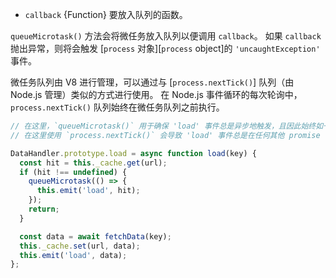 <!-- YAML
added: v11.0.0
-->

<!-- type=global -->

* `callback` {Function} 要放入队列的函数。

`queueMicrotask()` 方法会将微任务放入队列以便调用 `callback`。 
如果 `callback` 抛出异常，则将会触发 [`process` 对象][`process` object]的 `'uncaughtException'` 事件。

微任务队列由 V8 进行管理，可以通过与 [`process.nextTick()`] 队列（由 Node.js 管理）类似的方式进行使用。 
在 Node.js 事件循环的每次轮询中，`process.nextTick()` 队列始终在微任务队列之前执行。

```js
// 在这里，`queueMicrotask()` 用于确保 'load' 事件总是异步地触发，且因此始终如一。 
// 在这里使用 `process.nextTick()` 会导致 'load' 事件总是在任何其他 promise 任务之前触发。

DataHandler.prototype.load = async function load(key) {
  const hit = this._cache.get(url);
  if (hit !== undefined) {
    queueMicrotask(() => {
      this.emit('load', hit);
    });
    return;
  }

  const data = await fetchData(key);
  this._cache.set(url, data);
  this.emit('load', data);
};
```

